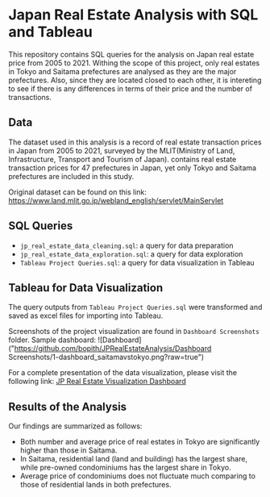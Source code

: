 # Japan Real Estate Analysis with SQL and Tableau
This repository contains SQL queries for the analysis on Japan real estate price from 2005 to 2021.
Withing the scope of this project, only real estates in Tokyo and Saitama prefectures are analysed as
they are the major prefectures. Also, since they are located closed to each other, it is intereting
to see if there is any differences in terms of their price and the number of transactions.

## Data
The dataset used in this analysis is a record of real estate transaction prices in Japan from 2005 to 2021, surveyed by the 
MLIT(Ministry of Land, Infrastructure, Transport and Tourism of Japan). contains real estate transaction prices for 47 prefectures in Japan,
yet only Tokyo and Saitama prefectures are included in this study. 

Original dataset can be found on this link: https://www.land.mlit.go.jp/webland_english/servlet/MainServlet

## SQL Queries
- `jp_real_estate_data_cleaning.sql`: a query for data preparation
- `jp_real_estate_data_exploration.sql`: a query for data exploration
- `Tableau Project Queries.sql`: a query for data visualization in Tableau

## Tableau for Data Visualization

The query outputs from `Tableau Project Queries.sql` were transformed and 
saved as excel files for importing into Tableau.

Screenshots of the project visualization are found in `Dashboard Screenshots` folder.
Sample dashboard:
![Dashboard]("https://github.com/bopith/JPRealEstateAnalysis/Dashboard Screenshots/1-dashboard_saitamavstokyo.png?raw=true")

For a complete presentation of the data visualization, please visit the following link:
[JP Real Estate Visualization Dashboard](https://public.tableau.com/app/profile/bopith.bun/viz/TableauProject-JPRealEstate/saitamavstokyo)

## Results of the Analysis
Our findings are summarized as follows:
- Both number and average price of real estates in Tokyo are significantly higher than those in Saitama.
- In Saitama, residential land (land and building) has the largest share, while pre-owned condominiums has the largest share in Tokyo.
- Average price of condominiums does not fluctuate much comparing to those of residential lands in both prefectures.
